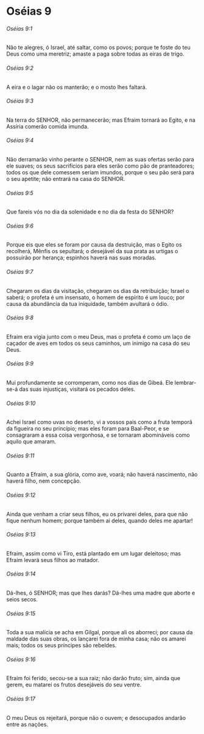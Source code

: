 # Oséias 9

###### Oséias 9:1

Não te alegres, ó Israel, até saltar, como os povos; porque te foste do teu Deus como uma meretriz; amaste a paga sobre todas as eiras de trigo.

###### Oséias 9:2

A eira e o lagar não os manterão; e o mosto lhes faltará.

###### Oséias 9:3

Na terra do SENHOR, não permanecerão; mas Efraim tornará ao Egito, e na Assíria comerão comida imunda.

###### Oséias 9:4

Não derramarão vinho perante o SENHOR, nem as suas ofertas serão para ele suaves; os seus sacrifícios para eles serão como pão de pranteadores; todos os que dele comessem seriam imundos, porque o seu pão será para o seu apetite; não entrará na casa do SENHOR.

###### Oséias 9:5

Que fareis vós no dia da solenidade e no dia da festa do SENHOR?

###### Oséias 9:6

Porque eis que eles se foram por causa da destruição, mas o Egito os recolherá, Mênfis os sepultará; o desejável da sua prata as urtigas o possuirão por herança; espinhos haverá nas suas moradas.

###### Oséias 9:7

Chegaram os dias da visitação, chegaram os dias da retribuição; Israel o saberá; o profeta é um insensato, o homem de espírito é um louco; por causa da abundância da tua iniquidade, também avultará o ódio.

###### Oséias 9:8

Efraim era vigia junto com o meu Deus, mas o profeta é como um laço de caçador de aves em todos os seus caminhos, um inimigo na casa do seu Deus.

###### Oséias 9:9

Mui profundamente se corromperam, como nos dias de Gibeá. Ele lembrar-se-á das suas injustiças, visitará os pecados deles.

###### Oséias 9:10

Achei Israel como uvas no deserto, vi a vossos pais como a fruta temporã da figueira no seu princípio; mas eles foram para Baal-Peor, e se consagraram a essa coisa vergonhosa, e se tornaram abomináveis como aquilo que amaram.

###### Oséias 9:11

Quanto a Efraim, a sua glória, como ave, voará; não haverá nascimento, não haverá filho, nem concepção.

###### Oséias 9:12

Ainda que venham a criar seus filhos, eu os privarei deles, para que não fique nenhum homem; porque também ai deles, quando deles me apartar!

###### Oséias 9:13

Efraim, assim como vi Tiro, está plantado em um lugar deleitoso; mas Efraim levará seus filhos ao matador.

###### Oséias 9:14

Dá-lhes, ó SENHOR; mas que lhes darás? Dá-lhes uma madre que aborte e seios secos.

###### Oséias 9:15

Toda a sua malícia se acha em Gilgal, porque ali os aborreci; por causa da maldade das suas obras, os lançarei fora de minha casa; não os amarei mais; todos os seus príncipes são rebeldes.

###### Oséias 9:16

Efraim foi ferido, secou-se a sua raiz; não darão fruto; sim, ainda que gerem, eu matarei os frutos desejáveis do seu ventre.

###### Oséias 9:17

O meu Deus os rejeitará, porque não o ouvem; e desocupados andarão entre as nações.

